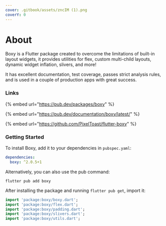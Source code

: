 ```yaml
---
cover: .gitbook/assets/zncIM (1).png
coverY: 0
---
```


# About

Boxy is a Flutter package created to overcome the limitations of built-in layout widgets, it provides utilities for flex, custom multi-child layouts, dynamic widget inflation, slivers, and more!

It has excellent documentation, test coverage, passes strict analysis rules, and is used in a couple of production apps with great success.

### Links

{% embed url="https://pub.dev/packages/boxy" %}

{% embed url="https://pub.dev/documentation/boxy/latest/" %}

{% embed url="https://github.com/PixelToast/flutter-boxy" %}

### Getting Started

To install Boxy, add it to your dependencies in `pubspec.yaml`:

```yaml
dependencies:
  boxy: ^2.0.5+1
```

Alternatively, you can also use the pub command:

```
flutter pub add boxy
```

After installing the package and running `flutter pub get`, import it:

```dart
import 'package:boxy/boxy.dart';
import 'package:boxy/flex.dart';
import 'package:boxy/padding.dart';
import 'package:boxy/slivers.dart';
import 'package:boxy/utils.dart';
```
